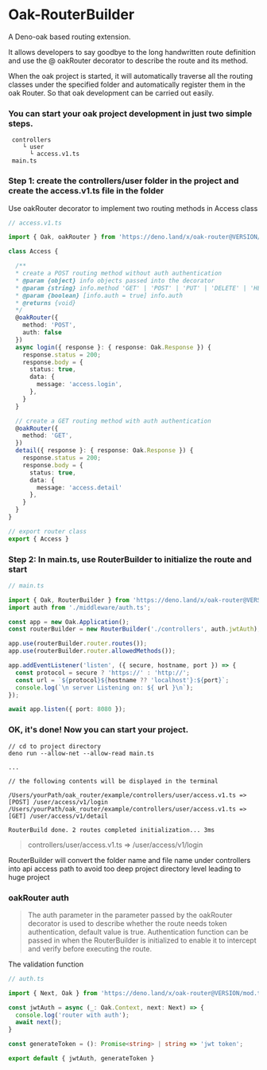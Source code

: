 # Oak-RouterBuilder

A Deno-oak based routing extension.

It allows developers to say goodbye to the long handwritten route definition and use the @ oakRouter decorator to describe the route and its method.

When the oak project is started, it will automatically traverse all the routing classes under the specified folder and automatically register them in the oak Router. So that oak development can be carried out easily.

### You can start your oak project development in just two simple steps.
```
 controllers
    └ user
      └ access.v1.ts
 main.ts
```

### Step 1: create the controllers/user folder in the project and create the access.v1.ts file in the folder
Use oakRouter decorator to implement two routing methods in Access class

```typescript
// access.v1.ts

import { Oak, oakRouter } from 'https://deno.land/x/oak-router@VERSION/mod.ts';

class Access {

  /**
  * create a POST routing method without auth authentication
  * @param {object} info objects passed into the decorator
  * @param {string} info.method 'GET' | 'POST' | 'PUT' | 'DELETE' | 'HEAD' | 'OPTIONS' | 'PATCH'
  * @param {boolean} [info.auth = true] info.auth
  * @returns {void}
  */
  @oakRouter({
    method: 'POST',
    auth: false
  })
  async login({ response }: { response: Oak.Response }) {
    response.status = 200;
    response.body = {
      status: true,
      data: {
        message: 'access.login',
      },
    }
  }

  // create a GET routing method with auth authentication
  @oakRouter({
    method: 'GET',
  })
  detail({ response }: { response: Oak.Response }) {
    response.status = 200;
    response.body = {
      status: true,
      data: {
        message: 'access.detail'
      },
    }
  }
}

// export router class
export { Access }
```

### Step 2: In main.ts, use RouterBuilder to initialize the route and start

```typescript
// main.ts

import { Oak, RouterBuilder } from 'https://deno.land/x/oak-router@VERSION/mod.ts';
import auth from './middleware/auth.ts';

const app = new Oak.Application();
const routerBuilder = new RouterBuilder('./controllers', auth.jwtAuth);

app.use(routerBuilder.router.routes());
app.use(routerBuilder.router.allowedMethods());

app.addEventListener('listen', ({ secure, hostname, port }) => {
  const protocol = secure ? 'https://' : 'http://';
  const url = `${protocol}${hostname ?? 'localhost'}:${port}`;
  console.log(`\n server Listening on: ${ url }\n`);
});

await app.listen({ port: 8080 });

```

### OK, it's done! Now you can start your project.

```
// cd to project directory
deno run --allow-net --allow-read main.ts

...

// the following contents will be displayed in the terminal

/Users/yourPath/oak_router/example/controllers/user/access.v1.ts => [POST] /user/access/v1/login
/Users/yourPath/oak_router/example/controllers/user/access.v1.ts => [GET] /user/access/v1/detail

RouterBuild done. 2 routes completed initialization... 3ms
```

> controllers/user/access.v1.ts => /user/access/v1/login

RouterBuilder will convert the folder name and file name under controllers into api access path to avoid too deep project directory level leading to huge project

### oakRouter auth
>The auth parameter in the parameter passed by the oakRouter decorator is used to describe whether the route needs token authentication, default value is true. Authentication function can be passed in when the RouterBuilder is initialized to enable it to intercept and verify before executing the route.

The validation function
```typescript
// auth.ts

import { Next, Oak } from 'https://deno.land/x/oak-router@VERSION/mod.ts';

const jwtAuth = async (_: Oak.Context, next: Next) => {
  console.log('router with auth');
  await next();
}

const generateToken = (): Promise<string> | string => 'jwt token';

export default { jwtAuth, generateToken }
```